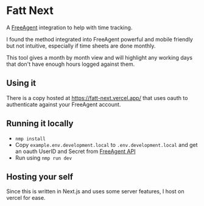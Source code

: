 # Fatt Next

A [FreeAgent](https://www.freeagent.com/) integration to help with time tracking.

I found the method integrated into FreeAgent powerful and mobile friendly but not intuitive, especially if time sheets are done monthly.

This tool gives a month by month view and will highlight any working days that don't have enough hours logged against them.

## Using it

There is a copy hosted at https://fatt-next.vercel.app/ that uses oauth to authenticate against your FreeAgent account.

## Running it locally

* `nmp install`
* Copy `example.env.development.local` to `.env.development.local` and get an oauth UserID and Secret from [FreeAgent API](https://dev.freeagent.com/docs)
* Run using `nmp run dev`

## Hosting your self

Since this is written in Next.js and uses some server features, I host on vercel for ease.

